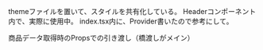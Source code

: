 themeファイルを置いて、スタイルを共有化している。
Headerコンポーネント内で、実際に使用中。
index.tsx内に、Provider書いたので参考にして。

商品データ取得時のPropsでの引き渡し（橋渡しがメイン）